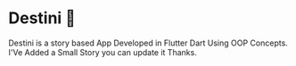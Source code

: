 # Destini 🤔
Destini is a story based App Developed in Flutter Dart Using OOP Concepts.
I'Ve Added a Small Story you can update it Thanks.
